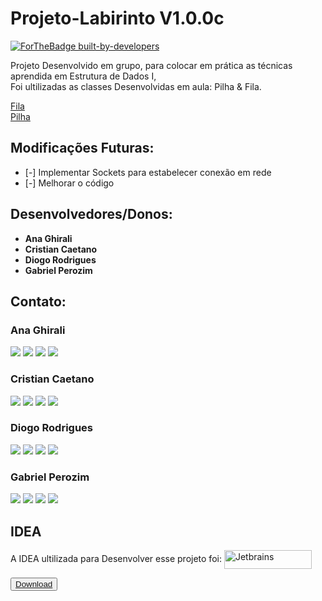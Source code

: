 # Projeto-Labirinto V1.0.0c 

[![ForTheBadge built-by-developers](https://forthebadge.com/images/badges/made-with-java.svg)](https://GitHub.com/Naereen/)

Projeto Desenvolvido em grupo, para colocar em prática as técnicas aprendida em Estrutura de Dados I,<br>
Foi ultilizadas as classes Desenvolvidas em aula: Pilha & Fila.

[Fila](https://github.com/cristiancaetano29/Projeto-Labirinto/blob/master/src/Fila.java)<br>
[Pilha](https://github.com/cristiancaetano29/Projeto-Labirinto/blob/master/src/Pilha.java)

## Modificações Futuras: 

* [-] Implementar Sockets para estabelecer conexão em rede
* [-] Melhorar o código


## Desenvolvedores/Donos:

* **Ana Ghirali** 
* **Cristian Caetano** 
* **Diogo Rodrigues** 
* **Gabriel Perozim** 

## Contato:

### Ana Ghirali

<a href = "https://github.com/Anaghirali"><img src="https://img.shields.io/badge/GitHub-100000?style=for-the-badge&logo=github&logoColor=white" target="_blank"></a>
<a href = "mailto:Anaghirali@gmail.com"><img src="https://img.shields.io/badge/Gmail-D14836?style=for-the-badge&logo=gmail&logoColor=white" target="_blank"></a>
<a href="https://www.linkedin.com/in/73b914222/" target="_blank"><img src="https://img.shields.io/badge/-LinkedIn-%230077B5?style=for-the-badge&logo=linkedin&logoColor=white" target="_blank"></a>
<a href = "https://www.instagram.com/anaghirali/"><img src="https://img.shields.io/badge/Instagram-E4405F?style=for-the-badge&logo=instagram&logoColor=white" target="_blank"></a>

### Cristian Caetano

<a href = "https://github.com/cristiancaetano29"><img src="https://img.shields.io/badge/GitHub-100000?style=for-the-badge&logo=github&logoColor=white" target="_blank"></a>
<a href = "mailto:cristiavaet@gmail.com"><img src="https://img.shields.io/badge/Gmail-D14836?style=for-the-badge&logo=gmail&logoColor=white" target="_blank"></a>
<a href="https://www.linkedin.com/in/cristian-c-6b2156224" target="_blank"><img src="https://img.shields.io/badge/-LinkedIn-%230077B5?style=for-the-badge&logo=linkedin&logoColor=white" target="_blank"></a>
<a href = "https://www.instagram.com/cristiancaetano.s/"><img src="https://img.shields.io/badge/Instagram-E4405F?style=for-the-badge&logo=instagram&logoColor=white" target="_blank"></a>

### Diogo Rodrigues

<a href = "https://github.com/diogoramosr"><img src="https://img.shields.io/badge/GitHub-100000?style=for-the-badge&logo=github&logoColor=white" target="_blank"></a>
<a href = "mailto:diogo.rrodrigues2003@gmail.com"><img src="https://img.shields.io/badge/Gmail-D14836?style=for-the-badge&logo=gmail&logoColor=white" target="_blank"></a>
<a href="https://www.linkedin.com/in/diogorodriguesr/" target="_blank"><img src="https://img.shields.io/badge/-LinkedIn-%230077B5?style=for-the-badge&logo=linkedin&logoColor=white" target="_blank"></a>
<a href = "https://www.instagram.com/diogoramosro_/"><img src="https://img.shields.io/badge/Instagram-E4405F?style=for-the-badge&logo=instagram&logoColor=white" target="_blank"></a>

### Gabriel Perozim

<a href = "https://github.com/gabrielfxz"><img src="https://img.shields.io/badge/GitHub-100000?style=for-the-badge&logo=github&logoColor=white" target="_blank"></a>
<a href = "mailto:gabrielperozim7@gmail.com"><img src="https://img.shields.io/badge/Gmail-D14836?style=for-the-badge&logo=gmail&logoColor=white" target="_blank"></a>
<a href="https://www.linkedin.com/in/gabriel-perozim-749729226"><img src="https://img.shields.io/badge/-LinkedIn-%230077B5?style=for-the-badge&logo=linkedin&logoColor=white" target="_blank"></a>
<a href = "https://www.instagram.com/gabriell999x/" target="_blank"><img src="https://img.shields.io/badge/Instagram-E4405F?style=for-the-badge&logo=instagram&logoColor=white"></a>

## IDEA

A IDEA ultilizada para Desenvolver esse projeto foi: <img align="center" alt="Jetbrains" height="30" width="140" src="https://img.shields.io/badge/IntelliJ_IDEA-000000.svg?style=for-the-badge&logo=intellij-idea&logoColor=white"></img>

<button height="30" width="140">
  <a href="https://www.jetbrains.com/pt-br/idea/">
    Download
  </a>
</button>
